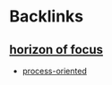 
# Backlinks
## [horizon of focus](<horizon of focus.md>)
- [process-oriented](<process-oriented.md>)

